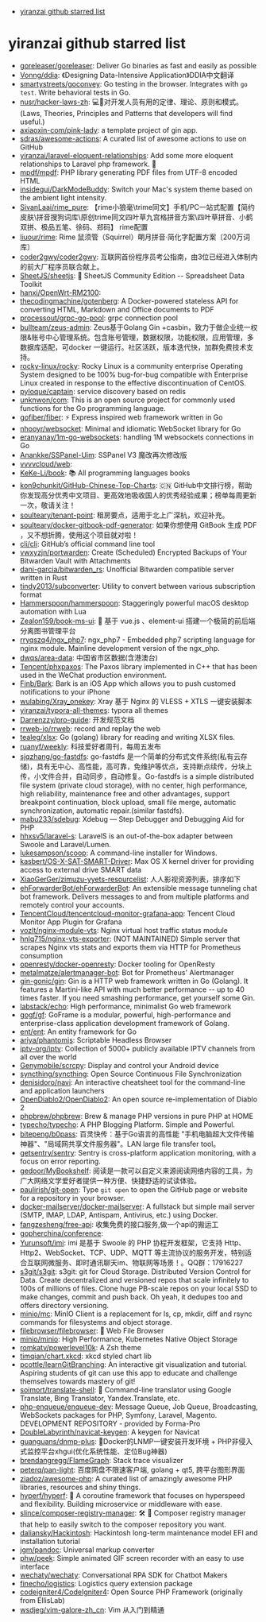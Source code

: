 <!--ts-->
   * [yiranzai github starred list](./docs/yiranzai.md#yiranzai-github-starred-list)

<!-- Added by: runner, at: Sat Apr 10 09:42:58 UTC 2021 -->

<!--te-->
# yiranzai github starred list

- [goreleaser/goreleaser](https://github.com/goreleaser/goreleaser): Deliver Go binaries as fast and easily as possible
- [Vonng/ddia](https://github.com/Vonng/ddia): 《Designing Data-Intensive Application》DDIA中文翻译
- [smartystreets/goconvey](https://github.com/smartystreets/goconvey): Go testing in the browser. Integrates with `go test`. Write behavioral tests in Go.
- [nusr/hacker-laws-zh](https://github.com/nusr/hacker-laws-zh): 💻📖对开发人员有用的定律、理论、原则和模式。(Laws, Theories, Principles and Patterns that developers will find useful.)
- [axiaoxin-com/pink-lady](https://github.com/axiaoxin-com/pink-lady): a template project of gin app.
- [sdras/awesome-actions](https://github.com/sdras/awesome-actions): A curated list of awesome actions to use on GitHub
- [yiranzai/laravel-eloquent-relationships](https://github.com/yiranzai/laravel-eloquent-relationships): Add some more eloquent relationships to Laravel php framework. :couple:
- [mpdf/mpdf](https://github.com/mpdf/mpdf): PHP library generating PDF files from UTF-8 encoded HTML
- [insidegui/DarkModeBuddy](https://github.com/insidegui/DarkModeBuddy): Switch your Mac's system theme based on the ambient light intensity.
- [SivanLaai/rime_pure](https://github.com/SivanLaai/rime_pure): 【rime小狼毫\trime同文】手机/PC一站式配置【简约皮肤\拼音搜狗词库\原创trime同文四叶草九宫格拼音方案\四叶草拼音、小鹤双拼、极品五笔、徐码、郑码】 rime配置
- [liuour/rime](https://github.com/liuour/rime): Rime 鼠须管（Squirrel）朙月拼音·简化字配置方案〔200万词库〕
- [coder2gwy/coder2gwy](https://github.com/coder2gwy/coder2gwy): 互联网首份程序员考公指南，由3位已经进入体制内的前大厂程序员联合献上。
- [SheetJS/sheetjs](https://github.com/SheetJS/sheetjs): :green_book: SheetJS Community Edition -- Spreadsheet Data Toolkit
- [hanxi/OpenWrt-RM2100](https://github.com/hanxi/OpenWrt-RM2100): 
- [thecodingmachine/gotenberg](https://github.com/thecodingmachine/gotenberg): A Docker-powered stateless API for converting HTML, Markdown and Office documents to PDF
- [processout/grpc-go-pool](https://github.com/processout/grpc-go-pool): grpc connection pool
- [bullteam/zeus-admin](https://github.com/bullteam/zeus-admin): Zeus基于Golang Gin +casbin，致力于做企业统一权限&账号中心管理系统。包含账号管理，数据权限，功能权限，应用管理，多数据库适配，可docker 一键运行。社区活跃，版本迭代快，加群免费技术支持。
- [rocky-linux/rocky](https://github.com/rocky-linux/rocky): Rocky Linux is a community enterprise Operating System designed to be 100% bug-for-bug compatible with Enterprise Linux created in response to the effective discontinuation of CentOS.
- [pyloque/captain](https://github.com/pyloque/captain): service discovery based on redis
- [unknwon/com](https://github.com/unknwon/com): This is an open source project for commonly used functions for the Go programming language.
- [gofiber/fiber](https://github.com/gofiber/fiber): ⚡️ Express inspired web framework written in Go
- [nhooyr/websocket](https://github.com/nhooyr/websocket): Minimal and idiomatic WebSocket library for Go
- [eranyanay/1m-go-websockets](https://github.com/eranyanay/1m-go-websockets): handling 1M websockets connections in Go
- [Anankke/SSPanel-Uim](https://github.com/Anankke/SSPanel-Uim): SSPanel V3 魔改再次修改版
- [vvvvcloud/web](https://github.com/vvvvcloud/web): 
- [KeKe-Li/book](https://github.com/KeKe-Li/book): :books: All programming languages books 
- [kon9chunkit/GitHub-Chinese-Top-Charts](https://github.com/kon9chunkit/GitHub-Chinese-Top-Charts): :cn: GitHub中文排行榜，帮助你发现高分优秀中文项目、更高效地吸收国人的优秀经验成果；榜单每周更新一次，敬请关注！
- [soulteary/tenant-point](https://github.com/soulteary/tenant-point): 租房要点，适用于北上广深杭，欢迎补充。
- [soulteary/docker-gitbook-pdf-generator](https://github.com/soulteary/docker-gitbook-pdf-generator): 如果你想使用 GitBook 生成 PDF ，又不想折腾，使用这个项目就对啦！
- [cli/cli](https://github.com/cli/cli): GitHub’s official command line tool
- [vwxyzjn/portwarden](https://github.com/vwxyzjn/portwarden): Create (Scheduled) Encrypted Backups of Your Bitwarden Vault with Attachments
- [dani-garcia/bitwarden_rs](https://github.com/dani-garcia/bitwarden_rs): Unofficial Bitwarden compatible server written in Rust
- [tindy2013/subconverter](https://github.com/tindy2013/subconverter): Utility to convert between various subscription format
- [Hammerspoon/hammerspoon](https://github.com/Hammerspoon/hammerspoon): Staggeringly powerful macOS desktop automation with Lua
- [Zealon159/book-ms-ui](https://github.com/Zealon159/book-ms-ui): :beers:  基于 vue.js 、element-ui 搭建一个极简的前后端分离图书管理平台
- [rryqszq4/ngx_php7](https://github.com/rryqszq4/ngx_php7): ngx_php7 - Embedded php7 scripting language for nginx module.  Mainline development version of the ngx_php.
- [dwqs/area-data](https://github.com/dwqs/area-data): 中国省市区数据(含港澳台)
- [Tencent/phxpaxos](https://github.com/Tencent/phxpaxos): The Paxos library implemented in C++ that has been used in the WeChat production environment.
- [Finb/Bark](https://github.com/Finb/Bark): Bark is an iOS App which allows you to push customed notifications to your iPhone
- [wulabing/Xray_onekey](https://github.com/wulabing/Xray_onekey): Xray 基于 Nginx 的 VLESS + XTLS 一键安装脚本 
- [yiranzai/typora-all-themes](https://github.com/yiranzai/typora-all-themes): typora all themes
- [Darrenzzy/pro-guide](https://github.com/Darrenzzy/pro-guide): 开发规范文档
- [rrweb-io/rrweb](https://github.com/rrweb-io/rrweb): record and replay the web
- [tealeg/xlsx](https://github.com/tealeg/xlsx): Go (golang) library for reading and writing XLSX files. 
- [ruanyf/weekly](https://github.com/ruanyf/weekly): 科技爱好者周刊，每周五发布
- [sjqzhang/go-fastdfs](https://github.com/sjqzhang/go-fastdfs): go-fastdfs 是一个简单的分布式文件系统(私有云存储)，具有无中心、高性能，高可靠，免维护等优点，支持断点续传，分块上传，小文件合并，自动同步，自动修复。Go-fastdfs is a simple distributed file system (private cloud storage), with no center, high performance, high reliability, maintenance free and other advantages, support breakpoint continuation, block upload, small file merge, automatic synchronization, automatic repair.(similar fastdfs).
- [mabu233/sdebug](https://github.com/mabu233/sdebug): Xdebug — Step Debugger and Debugging Aid for PHP
- [hhxsv5/laravel-s](https://github.com/hhxsv5/laravel-s): LaravelS is an out-of-the-box adapter between Swoole and Laravel/Lumen.
- [lukesampson/scoop](https://github.com/lukesampson/scoop): A command-line installer for Windows.
- [kasbert/OS-X-SAT-SMART-Driver](https://github.com/kasbert/OS-X-SAT-SMART-Driver): Max OS X kernel driver for providing access to external drive SMART data
- [XiaoGerGer/zimuzu-yyets-resourcelist](https://github.com/XiaoGerGer/zimuzu-yyets-resourcelist): 人人影视资源列表，排序如下
- [ehForwarderBot/ehForwarderBot](https://github.com/ehForwarderBot/ehForwarderBot): An extensible message tunneling chat bot framework. Delivers messages to and from multiple platforms and remotely control your accounts.
- [TencentCloud/tencentcloud-monitor-grafana-app](https://github.com/TencentCloud/tencentcloud-monitor-grafana-app): Tencent Cloud Monitor App Plugin for Grafana
- [vozlt/nginx-module-vts](https://github.com/vozlt/nginx-module-vts): Nginx virtual host traffic status module
- [hnlq715/nginx-vts-exporter](https://github.com/hnlq715/nginx-vts-exporter): (NOT MAINTAINED) Simple server that scrapes Nginx vts stats and exports them via HTTP for Prometheus consumption
- [openresty/docker-openresty](https://github.com/openresty/docker-openresty): Docker tooling for OpenResty
- [metalmatze/alertmanager-bot](https://github.com/metalmatze/alertmanager-bot): Bot for Prometheus' Alertmanager
- [gin-gonic/gin](https://github.com/gin-gonic/gin): Gin is a HTTP web framework written in Go (Golang). It features a Martini-like API with much better performance -- up to 40 times faster. If you need smashing performance, get yourself some Gin.
- [labstack/echo](https://github.com/labstack/echo): High performance, minimalist Go web framework
- [gogf/gf](https://github.com/gogf/gf): GoFrame is a modular, powerful, high-performance and enterprise-class application development framework of Golang. 
- [ent/ent](https://github.com/ent/ent): An entity framework for Go
- [ariya/phantomjs](https://github.com/ariya/phantomjs): Scriptable Headless Browser
- [iptv-org/iptv](https://github.com/iptv-org/iptv): Collection of 5000+ publicly available IPTV channels from all over the world
- [Genymobile/scrcpy](https://github.com/Genymobile/scrcpy): Display and control your Android device
- [syncthing/syncthing](https://github.com/syncthing/syncthing): Open Source Continuous File Synchronization
- [denisidoro/navi](https://github.com/denisidoro/navi): An interactive cheatsheet tool for the command-line and application launchers
- [OpenDiablo2/OpenDiablo2](https://github.com/OpenDiablo2/OpenDiablo2): An open source re-implementation of Diablo 2
- [phpbrew/phpbrew](https://github.com/phpbrew/phpbrew): Brew & manage PHP versions in pure PHP at HOME
- [typecho/typecho](https://github.com/typecho/typecho): A PHP Blogging Platform. Simple and Powerful.
- [bitepeng/b0pass](https://github.com/bitepeng/b0pass): 百灵快传：基于Go语言的高性能 "手机电脑超大文件传输神器"、"局域网共享文件服务器"。LAN large file transfer tool。
- [getsentry/sentry](https://github.com/getsentry/sentry): Sentry is cross-platform application monitoring, with a focus on error reporting.
- [gedoor/MyBookshelf](https://github.com/gedoor/MyBookshelf): 阅读是一款可以自定义来源阅读网络内容的工具，为广大网络文学爱好者提供一种方便、快捷舒适的试读体验。
- [paulirish/git-open](https://github.com/paulirish/git-open): Type `git open` to open the GitHub page or website for a repository in your browser.
- [docker-mailserver/docker-mailserver](https://github.com/docker-mailserver/docker-mailserver): A fullstack but simple mail server (SMTP, IMAP, LDAP, Antispam, Antivirus, etc.) using Docker.
- [fangzesheng/free-api](https://github.com/fangzesheng/free-api): 收集免费的接口服务,做一个api的搬运工
- [gopherchina/conference](https://github.com/gopherchina/conference): 
- [Yurunsoft/imi](https://github.com/Yurunsoft/imi): imi 是基于 Swoole 的 PHP 协程开发框架，它支持 Http、Http2、WebSocket、TCP、UDP、MQTT 等主流协议的服务开发，特别适合互联网微服务、即时通讯聊天im、物联网等场景！。QQ群：17916227
- [s3git/s3git](https://github.com/s3git/s3git): s3git: git for Cloud Storage. Distributed Version Control for Data. Create decentralized and versioned repos that scale infinitely to 100s of millions of files. Clone huge PB-scale repos on your local SSD to make changes, commit and push back. Oh yeah, it dedupes too and offers directory versioning.
- [minio/mc](https://github.com/minio/mc): MinIO Client is a replacement for ls, cp, mkdir, diff and rsync commands for filesystems and object storage.
- [filebrowser/filebrowser](https://github.com/filebrowser/filebrowser): 📂 Web File Browser
- [minio/minio](https://github.com/minio/minio): High Performance, Kubernetes Native Object Storage
- [romkatv/powerlevel10k](https://github.com/romkatv/powerlevel10k): A Zsh theme
- [timqian/chart.xkcd](https://github.com/timqian/chart.xkcd): xkcd styled chart lib
- [pcottle/learnGitBranching](https://github.com/pcottle/learnGitBranching): An interactive git visualization and tutorial. Aspiring students of git can use this app to educate and challenge themselves towards mastery of git!
- [soimort/translate-shell](https://github.com/soimort/translate-shell): :speech_balloon: Command-line translator using Google Translate, Bing Translator, Yandex.Translate, etc.
- [php-enqueue/enqueue-dev](https://github.com/php-enqueue/enqueue-dev): Message Queue, Job Queue, Broadcasting, WebSockets packages for PHP, Symfony, Laravel, Magento. DEVELOPMENT REPOSITORY - provided by Forma-Pro
- [DoubleLabyrinth/navicat-keygen](https://github.com/DoubleLabyrinth/navicat-keygen): A keygen for Navicat
- [guanguans/dnmp-plus](https://github.com/guanguans/dnmp-plus): 🐳Docker的LNMP一键安装开发环境 + PHP非侵入式监控平台xhgui(优化系统性能、定位Bug神器)
- [brendangregg/FlameGraph](https://github.com/brendangregg/FlameGraph): Stack trace visualizer
- [peterq/pan-light](https://github.com/peterq/pan-light): 百度网盘不限速客户端, golang + qt5, 跨平台图形界面
- [ziadoz/awesome-php](https://github.com/ziadoz/awesome-php): A curated list of amazingly awesome PHP libraries, resources and shiny things.
- [hyperf/hyperf](https://github.com/hyperf/hyperf): 🚀 A coroutine framework that focuses on hyperspeed and flexibility. Building microservice or middleware with ease.
- [slince/composer-registry-manager](https://github.com/slince/composer-registry-manager): :hammer_and_wrench: :hammer: Composer registry manager that help to easily switch to the  composer repository you want. 
- [daliansky/Hackintosh](https://github.com/daliansky/Hackintosh): Hackintosh long-term maintenance model EFI and installation tutorial
- [jgm/pandoc](https://github.com/jgm/pandoc): Universal markup converter
- [phw/peek](https://github.com/phw/peek): Simple animated GIF screen recorder with an easy to use interface
- [wechaty/wechaty](https://github.com/wechaty/wechaty): Conversational RPA SDK for Chatbot Makers
- [finecho/logistics](https://github.com/finecho/logistics): Logistics query extension package
- [codeigniter4/CodeIgniter4](https://github.com/codeigniter4/CodeIgniter4): Open Source PHP Framework (originally from EllisLab)
- [wsdjeg/vim-galore-zh_cn](https://github.com/wsdjeg/vim-galore-zh_cn): Vim 从入门到精通
